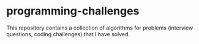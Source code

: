 # programming-challenges

This repository contains a collection of algorithms for problems (interview questions, coding challenges) that I have solved.
